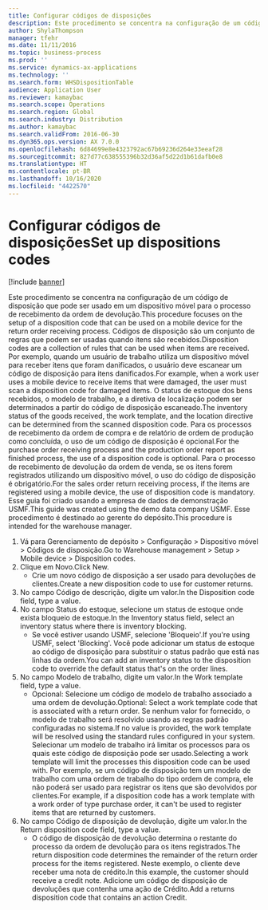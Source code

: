 ```yaml
---
title: Configurar códigos de disposições
description: Este procedimento se concentra na configuração de um código de disposição que pode ser usado em um dispositivo móvel para o processo de recebimento da ordem de devolução.
author: ShylaThompson
manager: tfehr
ms.date: 11/11/2016
ms.topic: business-process
ms.prod: ''
ms.service: dynamics-ax-applications
ms.technology: ''
ms.search.form: WHSDispositionTable
audience: Application User
ms.reviewer: kamaybac
ms.search.scope: Operations
ms.search.region: Global
ms.search.industry: Distribution
ms.author: kamaybac
ms.search.validFrom: 2016-06-30
ms.dyn365.ops.version: AX 7.0.0
ms.openlocfilehash: 6d84699e8e4323792ac67b69236d264e33eeaf28
ms.sourcegitcommit: 827d77c638555396b32d36af5d22d1b61dafb0e8
ms.translationtype: HT
ms.contentlocale: pt-BR
ms.lasthandoff: 10/16/2020
ms.locfileid: "4422570"
---
```

# <a name="set-up-dispositions-codes"></a><span data-ttu-id="91e83-103">Configurar códigos de disposições</span><span class="sxs-lookup"><span data-stu-id="91e83-103">Set up dispositions codes</span></span>

[!include [banner](../../includes/banner.md)]

<span data-ttu-id="91e83-104">Este procedimento se concentra na configuração de um código de disposição que pode ser usado em um dispositivo móvel para o processo de recebimento da ordem de devolução.</span><span class="sxs-lookup"><span data-stu-id="91e83-104">This procedure focuses on the setup of a disposition code that can be used on a mobile device for the return order receiving process.</span></span> <span data-ttu-id="91e83-105">Códigos de disposição são um conjunto de regras que podem ser usadas quando itens são recebidos.</span><span class="sxs-lookup"><span data-stu-id="91e83-105">Disposition codes are a collection of rules that can be used when items are received.</span></span> <span data-ttu-id="91e83-106">Por exemplo, quando um usuário de trabalho utiliza um dispositivo móvel para receber itens que foram danificados, o usuário deve escanear um código de disposição para itens danificados.</span><span class="sxs-lookup"><span data-stu-id="91e83-106">For example, when a work user uses a mobile device to receive items that were damaged, the user must scan a disposition code for damaged items.</span></span> <span data-ttu-id="91e83-107">O status de estoque dos bens recebidos, o modelo de trabalho, e a diretiva de localização podem ser determinados a partir do código de disposição escaneado.</span><span class="sxs-lookup"><span data-stu-id="91e83-107">The inventory status of the goods received, the work template, and the location directive can be determined from the scanned disposition code.</span></span> <span data-ttu-id="91e83-108">Para os processos de recebimento da ordem de compra e de relatório de ordem de produção como concluída, o uso de um código de disposição é opcional.</span><span class="sxs-lookup"><span data-stu-id="91e83-108">For the purchase order receiving process and the production order report as finished process, the use of a disposition code is optional.</span></span> <span data-ttu-id="91e83-109">Para o processo de recebimento de devolução da ordem de venda, se os itens forem registrados utilizando um dispositivo móvel, o uso do código de disposição é obrigatório.</span><span class="sxs-lookup"><span data-stu-id="91e83-109">For the sales order return receiving process, if the items are registered using a mobile device, the use of disposition code is mandatory.</span></span>  <span data-ttu-id="91e83-110">Esse guia foi criado usando a empresa de dados de demonstração USMF.</span><span class="sxs-lookup"><span data-stu-id="91e83-110">This guide was created using the demo data company USMF.</span></span> <span data-ttu-id="91e83-111">Esse procedimento é destinado ao gerente do depósito.</span><span class="sxs-lookup"><span data-stu-id="91e83-111">This procedure is intended for the warehouse manager.</span></span> 

1. <span data-ttu-id="91e83-112">Vá para Gerenciamento de depósito > Configuração > Dispositivo móvel > Códigos de disposição.</span><span class="sxs-lookup"><span data-stu-id="91e83-112">Go to Warehouse management > Setup > Mobile device > Disposition codes.</span></span>
2. <span data-ttu-id="91e83-113">Clique em Novo.</span><span class="sxs-lookup"><span data-stu-id="91e83-113">Click New.</span></span>
    * <span data-ttu-id="91e83-114">Crie um novo código de disposição a ser usado para devoluções de clientes.</span><span class="sxs-lookup"><span data-stu-id="91e83-114">Create a new disposition code to use for customer returns.</span></span>  
3. <span data-ttu-id="91e83-115">No campo Código de descrição, digite um valor.</span><span class="sxs-lookup"><span data-stu-id="91e83-115">In the Disposition code field, type a value.</span></span>
4. <span data-ttu-id="91e83-116">No campo Status do estoque, selecione um status de estoque onde exista bloqueio de estoque.</span><span class="sxs-lookup"><span data-stu-id="91e83-116">In the Inventory status field, select an inventory status where there is inventory blocking.</span></span>
    * <span data-ttu-id="91e83-117">Se você estiver usando USMF, selecione 'Bloqueio'.</span><span class="sxs-lookup"><span data-stu-id="91e83-117">If you're using USMF, select 'Blocking'.</span></span> <span data-ttu-id="91e83-118">Você pode adicionar um status de estoque ao código de disposição para substituir o status padrão que está nas linhas da ordem.</span><span class="sxs-lookup"><span data-stu-id="91e83-118">You can add an inventory status to the disposition code to override the default status that's on the order lines.</span></span>  
5. <span data-ttu-id="91e83-119">No campo Modelo de trabalho, digite um valor.</span><span class="sxs-lookup"><span data-stu-id="91e83-119">In the Work template field, type a value.</span></span>
    * <span data-ttu-id="91e83-120">Opcional: Selecione um código de modelo de trabalho associado a uma ordem de devolução.</span><span class="sxs-lookup"><span data-stu-id="91e83-120">Optional: Select a work template code that is associated with a return order.</span></span> <span data-ttu-id="91e83-121">Se nenhum valor for fornecido, o modelo de trabalho será resolvido usando as regras padrão configuradas no sistema.</span><span class="sxs-lookup"><span data-stu-id="91e83-121">If no value is provided, the work template will be resolved using the standard rules configured in your system.</span></span> <span data-ttu-id="91e83-122">Selecionar um modelo de trabalho irá limitar os processos para os quais este código de disposição pode ser usado.</span><span class="sxs-lookup"><span data-stu-id="91e83-122">Selecting a work template will limit the processes this disposition code can be used with.</span></span> <span data-ttu-id="91e83-123">Por exemplo, se um código de disposição tem um modelo de trabalho com uma ordem de trabalho do tipo ordem de compra, ele não poderá ser usado para registrar os itens que são devolvidos por clientes.</span><span class="sxs-lookup"><span data-stu-id="91e83-123">For example, if a disposition code has a work template with a work order of type purchase order, it can't be used to register items that are returned by customers.</span></span>  
6. <span data-ttu-id="91e83-124">No campo Código de disposição de devolução, digite um valor.</span><span class="sxs-lookup"><span data-stu-id="91e83-124">In the Return disposition code field, type a value.</span></span>
    * <span data-ttu-id="91e83-125">O código de disposição de devolução determina o restante do processo da ordem de devolução para os itens registrados.</span><span class="sxs-lookup"><span data-stu-id="91e83-125">The return disposition code determines the remainder of the return order process for the items registered.</span></span> <span data-ttu-id="91e83-126">Neste exemplo, o cliente deve receber uma nota de crédito.</span><span class="sxs-lookup"><span data-stu-id="91e83-126">In this example, the customer should receive a credit note.</span></span> <span data-ttu-id="91e83-127">Adicione um código de disposição de devoluções que contenha uma ação de Crédito.</span><span class="sxs-lookup"><span data-stu-id="91e83-127">Add a returns disposition code that contains an action Credit.</span></span>  

